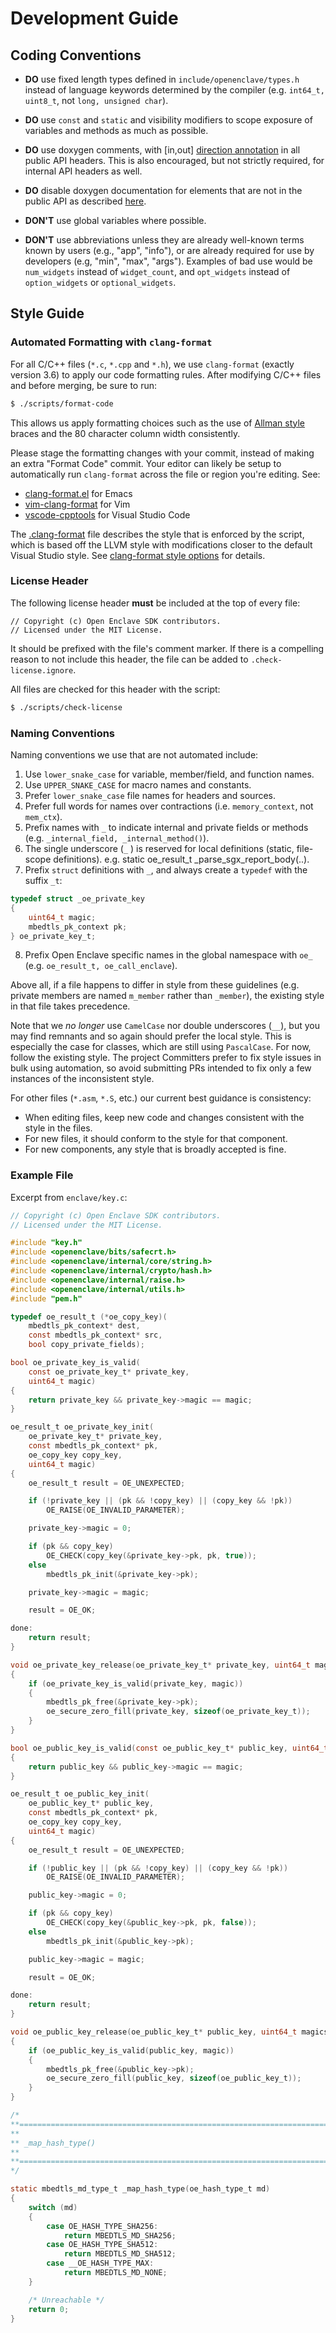 Development Guide
=================

Coding Conventions
------------------

* **DO** use fixed length types defined in `include/openenclave/types.h` instead
  of language keywords determined by the compiler (e.g. `int64_t, uint8_t`, not
  `long, unsigned char`).

* **DO** use `const` and `static` and visibility modifiers to scope exposure of
   variables and methods as much as possible.

* **DO** use doxygen comments, with \[in,out\]
  [direction annotation](http://www.doxygen.nl/manual/commands.html#cmdparam) in all public API
  headers. This is also encouraged, but not strictly required, for internal API
  headers as well.

* **DO** disable doxygen documentation for elements that are not in the public
  API as described [here](./refman/doxygen-howto.md#disable-doxygen).

* **DON'T** use global variables where possible.

* **DON'T** use abbreviations unless they are already well-known terms known by
  users (e.g., "app", "info"), or are already required for use by developers (e.g,
  "min", "max", "args").  Examples of bad use would be `num_widgets` instead of
  `widget_count`, and `opt_widgets` instead of `option_widgets` or `optional_widgets`.

Style Guide
-----------

### Automated Formatting with `clang-format`

For all C/C++ files (`*.c`, `*.cpp` and `*.h`), we use `clang-format` (exactly
version 3.6) to apply our code formatting rules. After modifying C/C++ files and
before merging, be sure to run:

```sh
$ ./scripts/format-code
```

This allows us apply formatting choices such as the use of [Allman style](
http://en.wikipedia.org/wiki/Indent_style#Allman_style) braces and the 80
character column width consistently.

Please stage the formatting changes with your commit, instead of making an extra
"Format Code" commit. Your editor can likely be setup to automatically run
`clang-format` across the file or region you're editing. See:

- [clang-format.el](https://github.com/llvm-mirror/clang/blob/master/tools/clang-format/clang-format.el) for Emacs
- [vim-clang-format](https://github.com/rhysd/vim-clang-format) for Vim
- [vscode-cpptools](https://marketplace.visualstudio.com/items?itemName=ms-vscode.cpptools)
  for Visual Studio Code

The [.clang-format](../.clang-format) file describes the style that is enforced
by the script, which is based off the LLVM style with modifications closer to
the default Visual Studio style. See [clang-format style options](
http://releases.llvm.org/3.6.0/tools/clang/docs/ClangFormatStyleOptions.html)
for details.

### License Header

The following license header **must** be included at the top of every file:

```
// Copyright (c) Open Enclave SDK contributors.
// Licensed under the MIT License.
```

It should be prefixed with the file's comment marker. If there is a compelling
reason to not include this header, the file can be added to
`.check-license.ignore`.

All files are checked for this header with the script:

```sh
$ ./scripts/check-license
```

### Naming Conventions

Naming conventions we use that are not automated include:

1. Use `lower_snake_case` for variable, member/field, and function names.
2. Use `UPPER_SNAKE_CASE` for macro names and constants.
3. Prefer `lower_snake_case` file names for headers and sources.
4. Prefer full words for names over contractions (i.e. `memory_context`, not
   `mem_ctx`).
5. Prefix names with `_` to indicate internal and private fields or methods
   (e.g. `_internal_field, _internal_method()`).
6. The single underscore (`_` ) is reserved for local definitions (static,
   file-scope definitions).
   e.g. static oe_result_t _parse_sgx_report_body(..).
7. Prefix `struct` definitions with `_`, and always create a `typedef` with the
   suffix `_t`:
```c
typedef struct _oe_private_key
{
    uint64_t magic;
    mbedtls_pk_context pk;
} oe_private_key_t;
```
8. Prefix Open Enclave specific names in the global namespace with `oe_` (e.g.
   `oe_result_t, oe_call_enclave`).

Above all, if a file happens to differ in style from these guidelines (e.g.
private members are named `m_member` rather than `_member`), the existing style
in that file takes precedence.

Note that we _no longer_ use `CamelCase` nor double underscores (`__`), but you
may find remnants and so again should prefer the local style. This is especially
the case for classes, which are still using `PascalCase`. For now, follow the
existing style. The project Committers prefer to fix style issues in bulk using
automation, so avoid submitting PRs intended to fix only a few instances of the
inconsistent style.

For other files (`*.asm`, `*.S`, etc.) our current best guidance is consistency:

- When editing files, keep new code and changes consistent with the style in the
  files.
- For new files, it should conform to the style for that component.
- For new components, any style that is broadly accepted is fine.

### Example File

Excerpt from `enclave/key.c`:

```c
// Copyright (c) Open Enclave SDK contributors.
// Licensed under the MIT License.

#include "key.h"
#include <openenclave/bits/safecrt.h>
#include <openenclave/internal/core/string.h>
#include <openenclave/internal/crypto/hash.h>
#include <openenclave/internal/raise.h>
#include <openenclave/internal/utils.h>
#include "pem.h"

typedef oe_result_t (*oe_copy_key)(
    mbedtls_pk_context* dest,
    const mbedtls_pk_context* src,
    bool copy_private_fields);

bool oe_private_key_is_valid(
    const oe_private_key_t* private_key,
    uint64_t magic)
{
    return private_key && private_key->magic == magic;
}

oe_result_t oe_private_key_init(
    oe_private_key_t* private_key,
    const mbedtls_pk_context* pk,
    oe_copy_key copy_key,
    uint64_t magic)
{
    oe_result_t result = OE_UNEXPECTED;

    if (!private_key || (pk && !copy_key) || (copy_key && !pk))
        OE_RAISE(OE_INVALID_PARAMETER);

    private_key->magic = 0;

    if (pk && copy_key)
        OE_CHECK(copy_key(&private_key->pk, pk, true));
    else
        mbedtls_pk_init(&private_key->pk);

    private_key->magic = magic;

    result = OE_OK;

done:
    return result;
}

void oe_private_key_release(oe_private_key_t* private_key, uint64_t magic)
{
    if (oe_private_key_is_valid(private_key, magic))
    {
        mbedtls_pk_free(&private_key->pk);
        oe_secure_zero_fill(private_key, sizeof(oe_private_key_t));
    }
}

bool oe_public_key_is_valid(const oe_public_key_t* public_key, uint64_t magic)
{
    return public_key && public_key->magic == magic;
}

oe_result_t oe_public_key_init(
    oe_public_key_t* public_key,
    const mbedtls_pk_context* pk,
    oe_copy_key copy_key,
    uint64_t magic)
{
    oe_result_t result = OE_UNEXPECTED;

    if (!public_key || (pk && !copy_key) || (copy_key && !pk))
        OE_RAISE(OE_INVALID_PARAMETER);

    public_key->magic = 0;

    if (pk && copy_key)
        OE_CHECK(copy_key(&public_key->pk, pk, false));
    else
        mbedtls_pk_init(&public_key->pk);

    public_key->magic = magic;

    result = OE_OK;

done:
    return result;
}

void oe_public_key_release(oe_public_key_t* public_key, uint64_t magics)
{
    if (oe_public_key_is_valid(public_key, magic))
    {
        mbedtls_pk_free(&public_key->pk);
        oe_secure_zero_fill(public_key, sizeof(oe_public_key_t));
    }
}

/*
**==============================================================================
**
** _map_hash_type()
**
**==============================================================================
*/

static mbedtls_md_type_t _map_hash_type(oe_hash_type_t md)
{
    switch (md)
    {
        case OE_HASH_TYPE_SHA256:
            return MBEDTLS_MD_SHA256;
        case OE_HASH_TYPE_SHA512:
            return MBEDTLS_MD_SHA512;
        case __OE_HASH_TYPE_MAX:
            return MBEDTLS_MD_NONE;
    }

    /* Unreachable */
    return 0;
}
```
